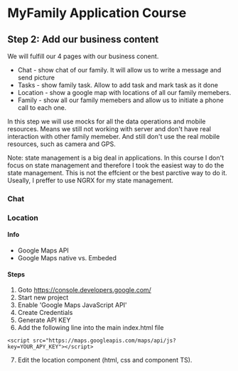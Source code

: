 # MyFamily Application Course 

## Step 2: Add our business content

We will fulfill our 4 pages with our business conent.
* Chat - show chat of our family. It will allow us to write a message and send picture
* Tasks - show family task. Allow to add task and mark task as it done
* Location - show a google map with locations of all our family memebers. 
* Family - show all our family memebers and allow us to initiate a phone call to each one. 

In this step we will use mocks for all the data operations and mobile resources.
Means we still not working with server and don't have real interaction with other family memeber.
And still don't use the real mobile resources, such as camera and GPS.

Note: state management is a big deal in applications. In this course I don't focus on state management
and therefore I took the easiest way to do the state management. This is not the effcient or the best parctive way to 
do it. Useally, I preffer to use NGRX for my state management. 

### Chat

### Location

#### Info
* Google Maps API
* Google Maps native vs. Embeded

#### Steps
1. Goto https://console.developers.google.com/
2. Start new project
3. Enable 'Google Maps JavaScript API'
4. Create Credentials
5. Generate API KEY
6. Add the following line into the main index.html file
```
<script src="https://maps.googleapis.com/maps/api/js?key=YOUR_APY_KEY"></script>
```
7. Edit the location component (html, css and component TS).